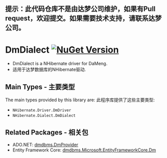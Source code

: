 ## 提示：此代码仓库不是由达梦公司维护，如果有Pull request，欢迎提交。如果需要技术支持，请联系达梦公司。

# DmDialect [![NuGet Version](http://img.shields.io/nuget/v/dmdbms.DmDialect.svg?style=flat)](https://www.nuget.org/packages/dmdbms.DmDialect/)
* DmDialect is a NHibernate driver for DaMeng.
* 适用于达梦数据库的NHibernate驱动.

## Main Types - 主要类型

The main types provided by this library are:
此程序库提供了这些主要类型:

* `NHibernate.Driver.DmDriver`
* `NHibernate.Dialect.DmDialect`

## Related Packages - 相关包

* ADO.NET: [dmdbms.DmProvider](https://www.nuget.org/packages/dmdbms.DmProvider/)
* Entity Framework Core: [dmdbms.Microsoft.EntityFrameworkCore.Dm](https://www.nuget.org/packages/dmdbms.Microsoft.EntityFrameworkCore.Dm/)
